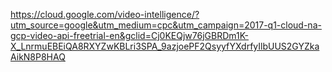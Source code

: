 






https://cloud.google.com/video-intelligence/?utm_source=google&utm_medium=cpc&utm_campaign=2017-q1-cloud-na-gcp-video-api-freetrial-en&gclid=Cj0KEQjw76jGBRDm1K-X_LnrmuEBEiQA8RXYZwKBLri3SPA_9azjoePF2QsyyfYXdrfyIlbUUS2GYZkaAikN8P8HAQ
